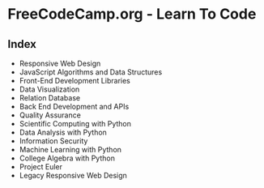 # FreeCodeCamp.org - Learn To Code
## Index
- Responsive Web Design
- JavaScript Algorithms and Data Structures
- Front-End Development Libraries
- Data Visualization
- Relation Database
- Back End Development and APIs
- Quality Assurance
- Scientific Computing with Python
- Data Analysis with Python
- Information Security
- Machine Learning with Python
- College Algebra with Python
- Project Euler
- Legacy Responsive Web Design
